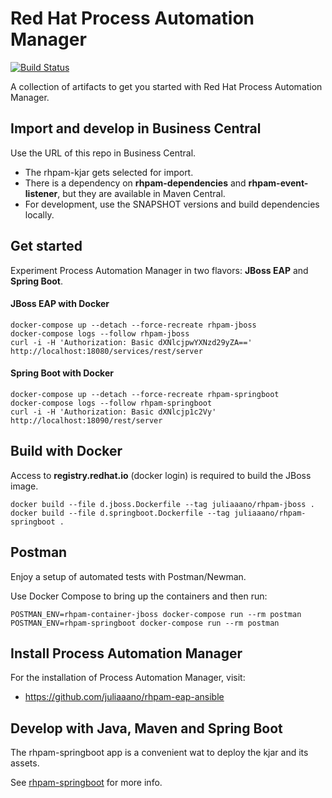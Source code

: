 # Red Hat Process Automation Manager
[![Build Status](https://travis-ci.com/juliaaano/rhpam-quickstart.svg)](https://travis-ci.com/juliaaano/rhpam-quickstart)

A collection of artifacts to get you started with Red Hat Process Automation Manager.

## Import and develop in Business Central

Use the URL of this repo in Business Central.

* The rhpam-kjar gets selected for import.
* There is a dependency on **rhpam-dependencies** and **rhpam-event-listener**, but they are available in Maven Central.
* For development, use the SNAPSHOT versions and build dependencies locally.

## Get started

Experiment Process Automation Manager in two flavors: **JBoss EAP** and **Spring Boot**.

#### JBoss EAP with Docker

```
docker-compose up --detach --force-recreate rhpam-jboss
docker-compose logs --follow rhpam-jboss
curl -i -H 'Authorization: Basic dXNlcjpwYXNzd29yZA==' http://localhost:18080/services/rest/server
```

#### Spring Boot with Docker

```
docker-compose up --detach --force-recreate rhpam-springboot
docker-compose logs --follow rhpam-springboot
curl -i -H 'Authorization: Basic dXNlcjp1c2Vy' http://localhost:18090/rest/server
```

## Build with Docker

Access to **registry.redhat.io** (docker login) is required to build the JBoss image.

```
docker build --file d.jboss.Dockerfile --tag juliaaano/rhpam-jboss .
docker build --file d.springboot.Dockerfile --tag juliaaano/rhpam-springboot .
```

## Postman

Enjoy a setup of automated tests with Postman/Newman.

Use Docker Compose to bring up the containers and then run:

```
POSTMAN_ENV=rhpam-container-jboss docker-compose run --rm postman
POSTMAN_ENV=rhpam-springboot docker-compose run --rm postman
```

## Install Process Automation Manager

For the installation of Process Automation Manager, visit:

* https://github.com/juliaaano/rhpam-eap-ansible

## Develop with Java, Maven and Spring Boot

The rhpam-springboot app is a convenient wat to deploy the kjar and its assets.

See [rhpam-springboot](rhpam-springboot) for more info.
